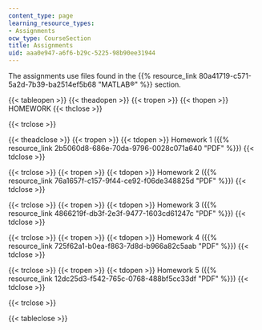```yaml
---
content_type: page
learning_resource_types:
- Assignments
ocw_type: CourseSection
title: Assignments
uid: aaa0e947-a6f6-b29c-5225-98b90ee31944
---
```


The assignments use files found in the {{% resource_link 80a41719-c571-5a2d-7b39-ba2514ef5b68 "MATLAB®" %}} section.

{{< tableopen >}}
{{< theadopen >}}
{{< tropen >}}
{{< thopen >}}
HOMEWORK
{{< thclose >}}

{{< trclose >}}

{{< theadclose >}}
{{< tropen >}}
{{< tdopen >}}
Homework 1 ({{% resource_link 2b5060d8-686e-70da-9796-0028c071a640 "PDF" %}})
{{< tdclose >}}

{{< trclose >}}
{{< tropen >}}
{{< tdopen >}}
Homework 2 ({{% resource_link 76a1657f-c157-9f44-ce92-f06de348825d "PDF" %}})
{{< tdclose >}}

{{< trclose >}}
{{< tropen >}}
{{< tdopen >}}
Homework 3 ({{% resource_link 4866219f-db3f-2e3f-9477-1603cd61247c "PDF" %}})
{{< tdclose >}}

{{< trclose >}}
{{< tropen >}}
{{< tdopen >}}
Homework 4 ({{% resource_link 725f62a1-b0ea-f863-7d8d-b966a82c5aab "PDF" %}})
{{< tdclose >}}

{{< trclose >}}
{{< tropen >}}
{{< tdopen >}}
Homework 5 ({{% resource_link 12dc25d3-f542-765c-0768-488bf5cc33df "PDF" %}})
{{< tdclose >}}

{{< trclose >}}

{{< tableclose >}}